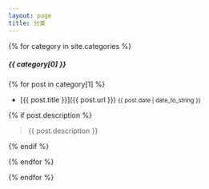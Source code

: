 ```yaml
---
layout: page
title: 分类
---
```

{% for category in site.categories %}

##### {{ category[0] }}

{% for post in category[1] %}

 - [{{ post.title }}]({{ post.url }}) <small>{{ post.date | date_to_string }}</small>
 
{% if post.description %}
 
  > {{ post.description }}
 
{% endif %}

{% endfor %}

{% endfor %}
